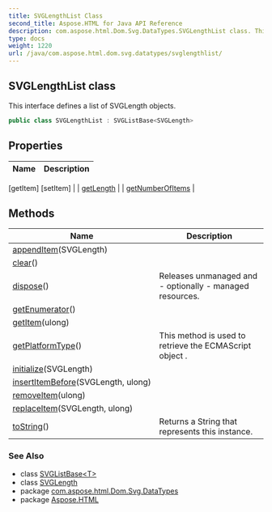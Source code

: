 ```yaml
---
title: SVGLengthList Class
second_title: Aspose.HTML for Java API Reference
description: com.aspose.html.Dom.Svg.DataTypes.SVGLengthList class. This interface defines a list of SVGLength objects
type: docs
weight: 1220
url: /java/com.aspose.html.dom.svg.datatypes/svglengthlist/
---
```

## SVGLengthList class

This interface defines a list of SVGLength objects.

```java
public class SVGLengthList : SVGListBase<SVGLength>
```

## Properties

| Name | Description |
| --- | --- |
[getItem]
[setItem]  |
| [getLength](../../com.aspose.html.dom.svg.collections/svglistbase-1/length/)  |
| [getNumberOfItems](../../com.aspose.html.dom.svg.collections/svglistbase-1/numberofitems/)  |

## Methods

| Name | Description |
| --- | --- |
| [appendItem](../../com.aspose.html.dom.svg.collections/svglistbase-1/appenditem/)(SVGLength) |  |
| [clear](../../com.aspose.html.dom.svg.collections/svglistbase-1/clear/)() |  |
| [dispose](../../com.aspose.html.dom.svg.datatypes/svgvaluetype/dispose/)() | Releases unmanaged and - optionally - managed resources. |
| [getEnumerator](../../com.aspose.html.dom.svg.collections/svglistbase-1/getenumerator/)() |  |
| [getItem](../../com.aspose.html.dom.svg.collections/svglistbase-1/getitem/)(ulong) |  |
| [getPlatformType](../../com.aspose.html.dom/domobject/getplatformtype/)() | This method is used to retrieve the ECMAScript object . |
| [initialize](../../com.aspose.html.dom.svg.collections/svglistbase-1/initialize/)(SVGLength) |  |
| [insertItemBefore](../../com.aspose.html.dom.svg.collections/svglistbase-1/insertitembefore/)(SVGLength, ulong) |  |
| [removeItem](../../com.aspose.html.dom.svg.collections/svglistbase-1/removeitem/)(ulong) |  |
| [replaceItem](../../com.aspose.html.dom.svg.collections/svglistbase-1/replaceitem/)(SVGLength, ulong) |  |
| [toString](../../com.aspose.html.dom.svg.datatypes/svglengthlist/toString/)() | Returns a String that represents this instance. |

### See Also

* class [SVGListBase&lt;T&gt;](../../com.aspose.html.dom.svg.collections/svglistbase-1/)
* class [SVGLength](../svglength/)
* package [com.aspose.html.Dom.Svg.DataTypes](../../com.aspose.html.dom.svg.datatypes/)
* package [Aspose.HTML](../../)

